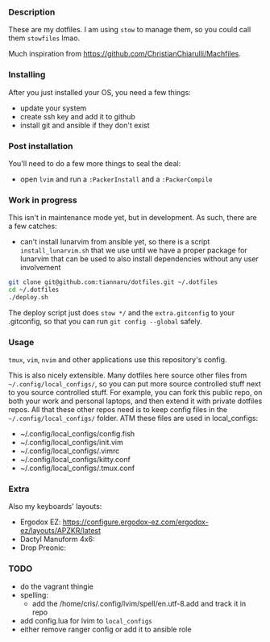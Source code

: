 ### Description
These are my dotfiles. I am using `stow` to manage them, so you could call them `stowfiles` lmao.

Much inspiration from https://github.com/ChristianChiarulli/Machfiles.

### Installing
After you just installed your OS, you need a few things:
- update your system
- create ssh key and add it to github
- install git and ansible if they don't exist

### Post installation
You'll need to do a few more things to seal the deal:
- open `lvim` and run a `:PackerInstall` and a `:PackerCompile`

### Work in progress
This isn't in maintenance mode yet, but in development. As such, there are a few catches:
- can't install lunarvim from ansible yet, so there is a script `install_lunarvim.sh` that we use until we have a proper package for lunarvim that can be used to also install dependencies without any user involvement

```bash
git clone git@github.com:tiannaru/dotfiles.git ~/.dotfiles
cd ~/.dotfiles
./deploy.sh
```
The deploy script just does `stow */` and the `extra.gitconfig` to your .gitconfig, so that you can run `git config --global` safely.

### Usage
`tmux`, `vim`, `nvim` and other applications use this repository's config.

This is also nicely extensible. Many dotfiles here source other files from `~/.config/local_configs/`, so you can put more source controlled stuff next to you source controlled stuff. 
For example, you can fork this public repo, on both your work and personal laptops, and then extend it with private dotfiles repos. All that these other repos need is to keep config files in the `~/.config/local_configs/` folder.
ATM these files are used in local_configs:
- ~/.config/local_configs/config.fish
- ~/.config/local_configs/init.vim
- ~/.config/local_configs/.vimrc
- ~/.config/local_configs/kitty.conf
- ~/.config/local_configs/.tmux.conf

### Extra
Also my keyboards' layouts: 
- Ergodox EZ: https://configure.ergodox-ez.com/ergodox-ez/layouts/APZKR/latest
- Dactyl Manuform 4x6: 
- Drop Preonic: 

### TODO
- do the vagrant thingie
- spelling:
  - add the /home/cris/.config/lvim/spell/en.utf-8.add and track it in repo
- add config.lua for lvim to `local_configs`
- either remove ranger config or add it to ansible role
